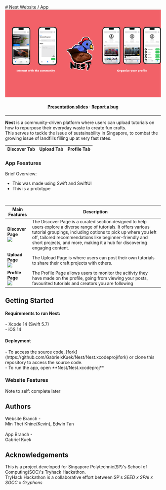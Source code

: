 </br>
  # Nest
Website / App 

<img src="https://github.com/GabrielxKuek/Nest/blob/App-Branch/assets/Screenshot%202023-10-16%20102232.png">

<h4 align="center">
  <a href="https://docs.google.com/presentation/d/1Hw9QW27N159Nn0rGdDLNwrqFb_KwFudC8k2CTvvxNcg/edit?usp=sharing">Presentation slides</a>
  <span> · </span>
  <a href="https:/github.com/GabrielxKuek/Nest/issues">Report a bug</a>
</h4>

---

**Nest** is a community-driven platform where users can upload tutorials on how to repurpose their everyday waste to create fun crafts.
<br>
This serves to tackle the issue of sustainability in Singapore, to combat the growing issue of landfills filling up at very fast rates.

| **Discover Tab** | **Upload Tab** | **Profile Tab** |
| ---------------- | -------------- | --------------- |

### App Feeatures
Brief Overview:
- This was made using Swift and SwiftUI
- This is a prototype
<br>

| Main Features | Description |
| ------------- | ----------- |
| **Discover Page** <br> <img src="https://github.com/GabrielxKuek/Nest/tree/App-Branch/assets/nest-home.jpg"> | The Discover Page is a curated section designed to help users explore a diverse range of tutorials. It offers various tutorial groupings, including options to pick up where you left off, tailored recommendations like beginner-friendly and short projects, and more, making it a hub for discovering engaging content. |
| **Upload Page** <br> <img src="https://github.com/GabrielxKuek/Nest/tree/App-Branch/assets/nest-upload.jpg"> | The Upload Page is where users can post their own tutorials to share their craft projects with others. |
| **Profile Page** <br> <img src="https://github.com/GabrielxKuek/Nest/tree/App-Branch/assets/nest-profile-favourites.png"> | The Profile Page allows users to monitor the acitivty they have made on the profile, going from viewing your posts, favourited tutorials and creators you are following |

## Getting Started
<h4> Requirements to run Nest:</h4>
- Xcode 14 (Swift 5.7)
</br>
- iOS 14


<h4> Deployment </h4>
- To access the source code, [fork](https://github.com/GabrielxKuek/Nest/Nest.xcodeproj/fork) or clone this repository to access the source code.
</br>
- To run the app, open **Nest/Nest.xcodeproj**


### Website Features
<div styles: "color: red">Note to self: complete later</div>

## Authors
Website Branch - <br>
Min Thet Khine(Kevin), Edwin Tan <br><br>
App Branch - <br>
Gabriel Kuek

## Acknowledgements
This is a project developed for Singapore Polytechnic(SP)'s School of Computing(SOC)'s Tryhack Hackathon.
<br>
TryHack Hackathon is a collaborative effort between SP's *SEED x SPAI x SOCC x Gryphons*

